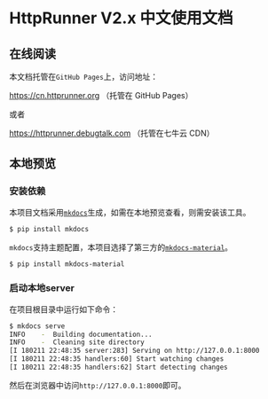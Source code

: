 # HttpRunner V2.x 中文使用文档

## 在线阅读

本文档托管在`GitHub Pages`上，访问地址：

https://cn.httprunner.org （托管在 GitHub Pages）

或者

https://httprunner.debugtalk.com （托管在七牛云 CDN）

## 本地预览

### 安装依赖

本项目文档采用[`mkdocs`][mkdocs]生成，如需在本地预览查看，则需安装该工具。

```bash
$ pip install mkdocs
```

`mkdocs`支持主题配置，本项目选择了第三方的[`mkdocs-material`][mkdocs-material]。

```bash
$ pip install mkdocs-material
```

### 启动本地server

在项目根目录中运行如下命令：

```bash
$ mkdocs serve
INFO    -  Building documentation...
INFO    -  Cleaning site directory
[I 180211 22:48:35 server:283] Serving on http://127.0.0.1:8000
[I 180211 22:48:35 handlers:60] Start watching changes
[I 180211 22:48:35 handlers:62] Start detecting changes
```

然后在浏览器中访问`http://127.0.0.1:8000`即可。

[mkdocs]: http://www.mkdocs.org/
[mkdocs-material]: https://squidfunk.github.io/mkdocs-material/